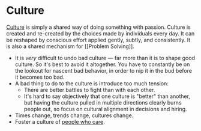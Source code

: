 # Culture

[Culture](https://github.com/bjeanes/culture/blob/master/culture_and_ethos.md) is simply a shared way of doing something with passion. Culture is created and re-created by the choices made by individuals every day. It can be reshaped by conscious effort applied gently, subtly, and consistently. It is also a shared mechanism for [[Problem Solving]].

- It is _very_ difficult to undo bad culture — far more than it is to shape good culture. So it's best to avoid it altogether. You have to constantly be on the lookout for nascent bad behavior, in order to nip it in the bud before it becomes too bad.
- A bad thing to do to the culture is introduce too much tension:
  - There are better battles to fight than with each other.
  - It's hard to say objectively that one culture is "better" than another, but having the culture pulled in multiple directions clearly burns people out, so focus on cultural alignment in decisions and hiring.
- Times change, trends change, cultures change.
- Foster a culture of [people who care](https://grantslatton.com/nobody-cares).
